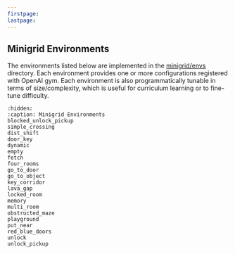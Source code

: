 ```yaml
---
firstpage:
lastpage:
---
```


## Minigrid Environments

The environments listed below are implemented in the [minigrid/envs](/minigrid/envs) directory.
Each environment provides one or more configurations registered with OpenAI gym. Each environment
is also programmatically tunable in terms of size/complexity, which is useful for curriculum learning
or to fine-tune difficulty.

```{toctree}
:hidden:
:caption: Minigrid Environments
blocked_unlock_pickup
simple_crossing
dist_shift
door_key
dynamic
empty
fetch
four_rooms
go_to_door
go_to_object
key_corridor
lava_gap
locked_room
memory
multi_room
obstructed_maze
playground
put_near
red_blue_doors
unlock
unlock_pickup

```
